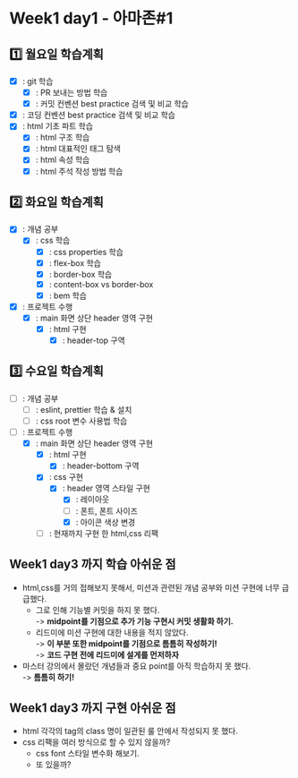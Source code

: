 # Week1 day1 - 아마존#1

## :one: 월요일 학습계획

- [x] : git 학습
  - [x] : PR 보내는 방법 학습
  - [x] : 커밋 컨벤션 best practice 검색 및 비교 학습
- [x] : 코딩 컨벤션 best practice 검색 및 비교 학습
- [x] : html 기초 파트 학습
  - [x] : html 구조 학습
  - [x] : html 대표적인 태그 탐색
  - [x] : html 속성 학습
  - [x] : html 주석 작성 방법 학습

## :two: 화요일 학습계획

- [x] : 개념 공부
  - [x] : css 학습
    - [x] : css properties 학습
    - [x] : flex-box 학습
    - [x] : border-box 학습
    - [x] : content-box vs border-box
    - [x] : bem 학습
- [x] : 프로젝트 수행
  - [x] : main 화면 상단 header 영역 구현
    - [x] : html 구현
      - [x] : header-top 구역

## :three: 수요일 학습계획

- [ ] : 개념 공부
  - [ ] : eslint, prettier 학습 & 설치
  - [ ] : css root 변수 사용법 학습
- [ ] : 프로젝트 수행 
  - [x] : main 화면 상단 header 영역 구현
    - [x] : html 구현
      - [x] : header-bottom 구역
    - [x] : css 구현
      - [x] : header 영역 스타일 구현
        - [x] : 레이아웃
        - [ ] : 폰트, 폰트 사이즈
        - [x] : 아이콘 색상 변경 
    - [ ] : 현재까지 구현 한 html,css 리팩

## Week1 day3 까지 학습 아쉬운 점

- html,css를 거의 접해보지 못해서, 미션과 관련된 개념 공부와 미션 구현에 너무 급급했다.
  - 그로 인해 기능별 커밋을 하지 못 했다.  
    -> **midpoint를 기점으로 추가 기능 구현시 커밋 생활화 하기.**
  - 리드미에 미션 구현에 대한 내용을 적지 않았다.  
    -> **이 부분 또한 midpoint를  기점으로 틈틈히 작성하기!**  
    -> **코드 구현 전에 리드미에 설게를 먼저하자**
- 마스터 강의에서 몰랐던 개념들과 중요 point를 아직 학습하지 못 했다.  
  -> **틈틈히 하기!**

## Week1 day3 까지 구현 아쉬운 점

- html 각각의 tag의 class 명이 일관된 룰 안에서 작성되지 못 했다.
- css 리팩을 여러 방식으로 할 수 있지 않을까?
  - css font 스타일 변수화 해보기.
  - 또 있을까?
